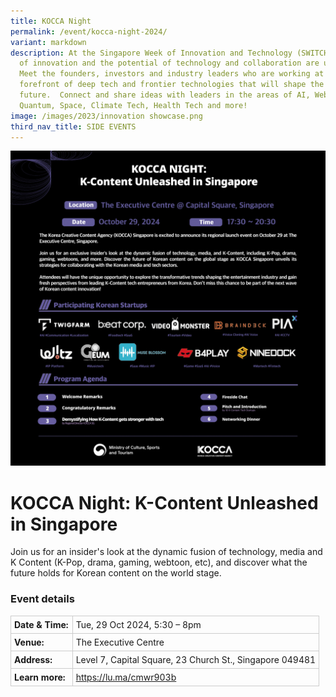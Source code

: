 ```yaml
---
title: KOCCA Night
permalink: /event/kocca-night-2024/
variant: markdown
description: At the Singapore Week of Innovation and Technology (SWITCH) sparks
  of innovation and the potential of technology and collaboration are unleashed.
  Meet the founders, investors and industry leaders who are working at the
  forefront of deep tech and frontier technologies that will shape the
  future.  Connect and share ideas with leaders in the areas of AI, Web3,
  Quantum, Space, Climate Tech, Health Tech and more!
image: /images/2023/innovation showcase.png
third_nav_title: SIDE EVENTS
---
```

![Graphic with text KOCCA NIGHT: K-Content Unleashed in Singapore](/images/2024/Graphics_Side_Events/2024_side_event_KOCCA.png)

# KOCCA Night: K-Content Unleashed in Singapore

Join us for an insider's look at the dynamic fusion of technology, media and K Content (K-Pop, drama, gaming, webtoon, etc), and discover what the future holds for Korean content on the world stage.  

### Event details
<table style="border-collapse: collapse; width: 100%;">
  <tbody><tr>
    <td style="width: 20%; border: 1px solid #CCCCCC; padding: 5px; font-weight: bold; text-align: left; vertical-align: middle;">Date &amp; Time:</td>
    <td style="border: 1px solid #CCCCCC; padding: 5px; text-align: left; vertical-align: middle;">Tue, 29 Oct 2024, 5:30 – 8pm</td>
  </tr>
  <tr>
    <td style="width: 20%; border: 1px solid #CCCCCC; padding: 5px; font-weight: bold; text-align: left; vertical-align: middle;">Venue:</td>
    <td style="border: 1px solid #CCCCCC; padding: 5px; text-align: left; vertical-align: middle;">The Executive Centre</td>
  </tr>
  <tr>
    <td style="width: 20%; border: 1px solid #CCCCCC; padding: 5px; font-weight: bold; text-align: left; vertical-align: middle;">Address:</td>
    <td style="border: 1px solid #CCCCCC; padding: 5px; text-align: left; vertical-align: middle;">Level 7, Capital Square, 23 Church St., Singapore 049481</td>
  </tr>
  <tr>
    <td style="width: 20%; border: 1px solid #CCCCCC; padding: 5px; font-weight: bold; text-align: left; vertical-align: middle;">Learn more:</td>
    <td style="border: 1px solid #CCCCCC; padding: 5px; text-align: left; vertical-align: middle;"><a target="_blank" href="https://lu.ma/cmwr903b">https://lu.ma/cmwr903b</a></td>
  </tr>
</tbody></table>